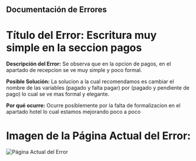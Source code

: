 ## Documentación de Errores

# Título del Error: Escritura muy simple en la seccion pagos

**Descripción del Error:**
Se observa que en la opcion de pagos, en el apartado de recepcion se ve muy simple y poco formal.

**Posible Solución:**
La solucion a la cual recomendamos es cambiar el nombre de las variables (pagado y falta pagar) por (pagado y pendiente de pago) lo cual se ve mas formal y elegante.

**Por qué ocurre:**
Ocurre posiblemente por la falta de formalizacion en el apartado hotel lo cual estamos mejorando poco a poco

# Imagen de la Página Actual del Error:
![Página Actual del Error](https://i.pinimg.com/564x/94/91/6b/94916b728d54d414348cfd46eae0c91d.jpg)